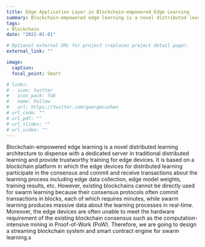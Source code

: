 ```yaml
---
title: Edge Application Layer in Blockchain-empowered Edge Learning
summary: Blockchain-empowered edge learning is a novel distributed learning architecture to dispense with a dedicated server in traditional distributed learning and provide trustworthy training for edge devices.
tags:
- Blockchain
date: "2022-01-01"

# Optional external URL for project (replaces project detail page).
external_link: ""

image:
  caption: 
  focal_point: Smart

# links:
# - icon: twitter
#   icon_pack: fab
#   name: Follow
#   url: https://twitter.com/georgecushen
# url_code: ""
# url_pdf: ""
# url_slides: ""
# url_video: ""
---
```


Blockchain-empowered edge learning is a novel distributed learning architecture to dispense with a dedicated server in traditional distributed learning and provide trustworthy training for edge devices. It is based on a blockchain platform in which the edge devices for distributed learning participate in the consensus and commit and receive transactions about the learning process including edge data collection, edge model weights, training results, etc. However, existing blockchains cannot be directly used for swarm learning because their consensus protocols often commit transactions in blocks, each of which requires minutes, while swarm learning produces massive data about the learning processes in real-time. Moreover, the edge devices are often unable to meet the hardware requirement of the existing blockchain consensus such as the computation-intensive mining in Proof-of-Work (PoW). Therefore, we are going to design a streaming blockchain system and smart contract engine for swarm learning.s
